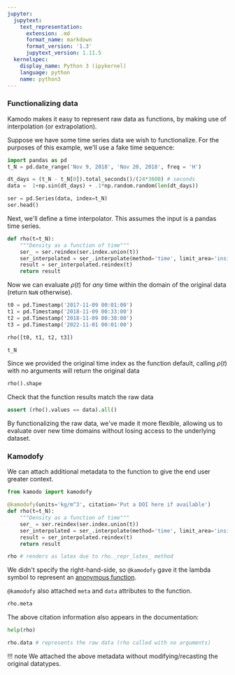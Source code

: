 ```yaml
---
jupyter:
  jupytext:
    text_representation:
      extension: .md
      format_name: markdown
      format_version: '1.3'
      jupytext_version: 1.11.5
  kernelspec:
    display_name: Python 3 (ipykernel)
    language: python
    name: python3
---
```


### Functionalizing data

Kamodo makes it easy to represent raw data as functions, by making use of interpolation (or extrapolation).


Suppose we have some time series data we wish to functionalize. For the purposes of this example, we'll use a fake time sequence:

```python
import pandas as pd
t_N = pd.date_range('Nov 9, 2018', 'Nov 20, 2018', freq = 'H')

dt_days = (t_N - t_N[0]).total_seconds()/(24*3600) # seconds
data =  1+np.sin(dt_days) + .1*np.random.random(len(dt_days))
```

```python
ser = pd.Series(data, index=t_N)
ser.head()
```

Next, we'll define a time interpolator. This assumes the input is a pandas time series.

```python
def rho(t=t_N):
    """Density as a function of time"""
    ser_ = ser.reindex(ser.index.union(t))
    ser_interpolated = ser_.interpolate(method='time', limit_area='inside')
    result = ser_interpolated.reindex(t)
    return result
```

Now we can evaluate $\rho(t)$ for *any* time within the domain of the original data (return `NaN` otherwise).

```python
t0 = pd.Timestamp('2017-11-09 00:01:00')
t1 = pd.Timestamp('2018-11-09 00:33:00')
t2 = pd.Timestamp('2018-11-09 00:38:00')
t3 = pd.Timestamp('2022-11-01 00:01:00')

rho([t0, t1, t2, t3])
```

```python
t_N
```

Since we provided the original time index as the function default, calling $\rho(t)$ with no arguments will return the original data 

```python
rho().shape
```

Check that the function results match the raw data

```python
assert (rho().values == data).all()
```

By functionalizing the raw data, we've made it more flexible, allowing us to evaluate over new time domains without losing access to the underlying dataset.


### Kamodofy


We can attach additional metadata to the function to give the end user greater context.

```python
from kamodo import kamodofy

@kamodofy(units='kg/m^3', citation='Put a DOI here if available')
def rho(t=t_N):
    """Density as a function of time"""
    ser_ = ser.reindex(ser.index.union(t))
    ser_interpolated = ser_.interpolate(method='time', limit_area='inside')
    result = ser_interpolated.reindex(t)
    return result

rho # renders as latex due to rho._repr_latex_ method
```

We didn't specify the right-hand-side, so `@kamodofy` gave it the lambda symbol to represent an [anonymous function](https://en.wikipedia.org/wiki/Anonymous_function).


`@kamodofy` also attached `meta` and `data` attributes to the function.

```python
rho.meta
```

The above citation information also appears in the documentation:

```python
help(rho)
```

```python
rho.data # represents the raw data (rho called with no arguments)
```

!!! note
    We attached the above metadata without modifying/recasting the original datatypes.
